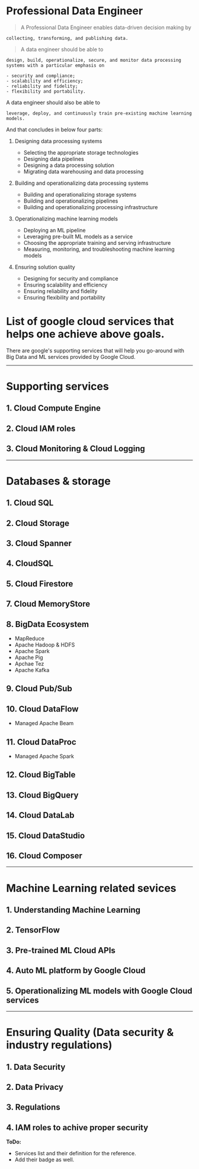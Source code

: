 # Professional Data Engineer

> A Professional Data Engineer enables data-driven decision making by

    collecting, transforming, and publishing data. 
    
> A data engineer should be able to 

    design, build, operationalize, secure, and monitor data processing systems with a particular emphasis on 
    
    - security and compliance; 
    - scalability and efficiency; 
    - reliability and fidelity; 
    - flexibility and portability. 
    
A data engineer should also be able to 

    leverage, deploy, and continuously train pre-existing machine learning models.

And that concludes in below four parts:

1. Designing data processing systems

    - Selecting the appropriate storage technologies
    - Designing data pipelines
    - Designing a data processing solution
    - Migrating data warehousing and data processing

2. Building and operationalizing data processing systems

    - Building and operationalizing storage systems
    - Building and operationalizing pipelines
    - Building and operationalizing processing infrastructure

3. Operationalizing machine learning models

    - Deploying an ML pipeline
    - Leveraging pre-built ML models as a service
    - Choosing the appropriate training and serving infrastructure
    - Measuring, monitoring, and troubleshooting machine learning models

4. Ensuring solution quality

    - Designing for security and compliance
    - Ensuring scalability and efficiency
    - Ensuring reliability and fidelity
    - Ensuring flexibility and portability


# List of google cloud services that helps one achieve above goals.

There are google's supporting services that will help you go-around with Big Data and ML services provided by Google Cloud.

---
# Supporting services

## 1. Cloud Compute Engine

## 2. Cloud IAM roles

## 3. Cloud Monitoring & Cloud Logging

---

# Databases & storage

## 1. Cloud SQL

## 2. Cloud Storage

## 3. Cloud Spanner

## 4. CloudSQL

## 5. Cloud Firestore

## 7. Cloud MemoryStore

## 8. BigData Ecosystem
- MapReduce
- Apache Hadoop & HDFS
- Apache Spark
- Apache Pig
- Apchae Tez
- Apache Kafka

## 9. Cloud Pub/Sub

## 10. Cloud DataFlow

- Managed Apache Beam

## 11. Cloud DataProc

- Managed Apache Spark

## 12. Cloud BigTable

## 13. Cloud BigQuery

## 14. Cloud DataLab

## 15. Cloud DataStudio

## 16. Cloud Composer

---
# Machine Learning related sevices

## 1. Understanding Machine Learning

## 2. TensorFlow

## 3. Pre-trained ML Cloud APIs

## 4. Auto ML platform by Google Cloud

## 5. Operationalizing ML models with Google Cloud services


---
# Ensuring Quality (Data security & industry regulations)

## 1. Data Security

## 2. Data Privacy

## 3. Regulations

## 4. IAM roles to achive proper security

**ToDo:**
- Services list and their definition for the reference.
- Add their badge as well.
